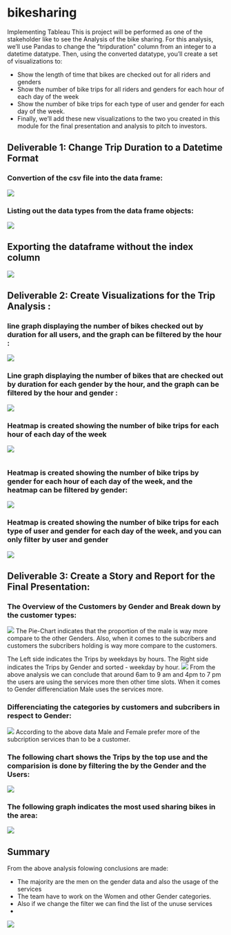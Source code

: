 # bikesharing
Implementing Tableau
This is project will be performed as one of the stakeholder like to see the Analysis of the bike sharing. For this analysis, we’ll use Pandas to change the "tripduration" column from an integer to a datetime datatype. Then, using the converted datatype, you’ll create a set of visualizations to:
 - Show the length of time that bikes are checked out for all riders and genders
 - Show the number of bike trips for all riders and genders for each hour of each day of the week
 - Show the number of bike trips for each type of user and gender for each day of the week.
 - Finally, we’ll add these new visualizations to the two you created in this module for the final presentation and analysis to pitch to investors.

## Deliverable 1: Change Trip Duration to a Datetime Format 

### Convertion of the csv file into the data frame:
![](https://github.com/urvish7/bikesharing/blob/main/Screenshots/D1.png)

### Listing out the data types from the data frame objects:
![](https://github.com/urvish7/bikesharing/blob/main/Screenshots/D11.png)

## Exporting the dataframe without the index column
![](https://github.com/urvish7/bikesharing/blob/main/Screenshots/D12.png)

## Deliverable 2: Create Visualizations for the Trip Analysis :

### line graph displaying the number of bikes checked out by duration for all users, and the graph can be filtered by the hour :

![](https://github.com/urvish7/bikesharing/blob/main/Screenshots/D2.png)

###  Line graph displaying the number of bikes that are checked out by duration for each gender by the hour, and the graph can be filtered by the hour and gender :

![](https://github.com/urvish7/bikesharing/blob/main/Screenshots/D21.png)

### Heatmap is created showing the number of bike trips for each hour of each day of the week

![](https://github.com/urvish7/bikesharing/blob/main/Screenshots/Heat_Map.png)


![]()

### Heatmap is created showing the number of bike trips by gender for each hour of each day of the week, and the heatmap can be filtered by gender:

![](https://github.com/urvish7/bikesharing/blob/main/Screenshots/Heat_Map_byGender.png)

### Heatmap is created showing the number of bike trips for each type of user and gender for each day of the week, and you can only filter by user and gender
![](https://github.com/urvish7/bikesharing/blob/main/Screenshots/customer_Subcriber_gender.png)

## Deliverable 3: Create a Story and Report for the Final Presentation:

### The Overview of the Customers by Gender and Break down by the customer types:

![](https://github.com/urvish7/bikesharing/blob/main/Screenshots/pie_charts.png)
The Pie-Chart indicates that the proportion of the male is way more compare to the other Genders. Also, when it comes to the subcribers and customers the subcribers holding is way more compare to the customers.


The Left side indicates the Trips by weekdays by hours.
The Right side indicates the Trips by Gender and sorted - weekday by hour. 
![](https://github.com/urvish7/bikesharing/blob/main/Screenshots/Story.png)
From the above analysis we can conclude that around 6am to 9 am and 4pm to 7 pm the users are using the services more then other time slots. When it comes to Gender differenciation Male uses the services more. 


### Differenciating the categories by customers and subcribers in respect to Gender:

![](https://github.com/urvish7/bikesharing/blob/main/Screenshots/customer_Subcriber_gender.png)
According to the above data Male and Female prefer more of the subcription services than to be a customer.

### The following chart shows the Trips by the top use and the comparision is done by filtering the by the Gender and the Users:
![](https://github.com/urvish7/bikesharing/blob/main/Screenshots/Trip_By_use.png)


### The following graph indicates the most used sharing bikes in the area:
![](https://github.com/urvish7/bikesharing/blob/main/Screenshots/top_stations.png)


## Summary

From the above analysis folowing conclusions are made:
 - The majority are the men on the gender data and also the usage of the services
 - The team have to work on the Women and other Gender categories.
 - Also if we change the filter we can find the list of the unuse services 
 - 
![](https://github.com/urvish7/bikesharing/blob/main/Screenshots/overall.png)
